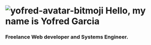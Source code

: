 # ![yofred-avatar-bitmoji](https://user-images.githubusercontent.com/45433489/130503770-b1093b98-8c50-4894-8a04-a75f981dcc81.png) Hello, my name is Yofred Garcia
### Freelance Web developer and Systems Engineer.

<!--
**yofredgs/yofredgs** is a ✨ _special_ ✨ repository because its `README.md` (this file) appears on your GitHub profile.

Here are some ideas to get you started:

- 🔭 I’m currently working on ...
- 🌱 I’m currently learning ...
- 👯 I’m looking to collaborate on ...
- 🤔 I’m looking for help with ...
- 💬 Ask me about ...
- 📫 How to reach me: ...
- 😄 Pronouns: ...
- ⚡ Fun fact: ...
-->
